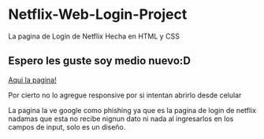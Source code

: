 # Netflix-Web-Login-Project
La pagina de Login de Netflix Hecha en HTML y CSS

<h2>Espero les guste soy medio nuevo:D</h2>
<a href="https://yisustec.github.io/Netflix-Web-Login-Project">Aqui la pagina!</a>

<p>Por cierto no lo agregue responsive por si intentan abrirlo desde celular</p>
<p>La pagina la ve google como phishing ya que es la pagina de login de netflix nadamas que esta no recibe nignun dato ni nada al ingresarlos en los campos de input, solo es un diseño.</p>
